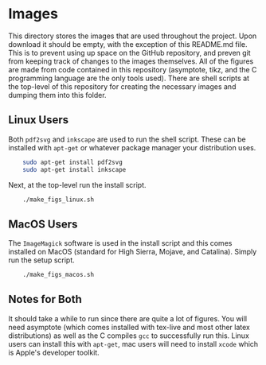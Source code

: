 # Images
This directory stores the images that are used throughout the project. Upon
download it should be empty, with the exception of this README.md file. This is
to prevent using up space on the GitHub repository, and preven git from keeping
track of changes to the images themselves. All of the figures are made from code
contained in this repository (asymptote, tikz, and the C programming language
are the only tools used). There are shell scripts at the top-level of this
repository for creating the necessary images and dumping them into this folder.

## Linux Users
Both `pdf2svg` and `inkscape` are used to run the shell script. These can be
installed with `apt-get` or whatever package manager your distribution uses.
```Bash
    sudo apt-get install pdf2svg
    sudo apt-get install inkscape
```

Next, at the top-level run the install script.
```Bash
    ./make_figs_linux.sh
```


## MacOS Users
The `ImageMagick` software is used in the install script and this comes
installed on MacOS (standard for High Sierra, Mojave, and Catalina). Simply run
the setup script.

```Bash
    ./make_figs_macos.sh
```

## Notes for Both
It should take a while to run since there are quite a lot of figures. You will
need asymptote (which comes installed with tex-live and most other latex
distributions) as well as the C compiles `gcc` to successfully run this. Linux
users can install this with `apt-get`, mac users will need to install `xcode`
which is Apple's developer toolkit.
